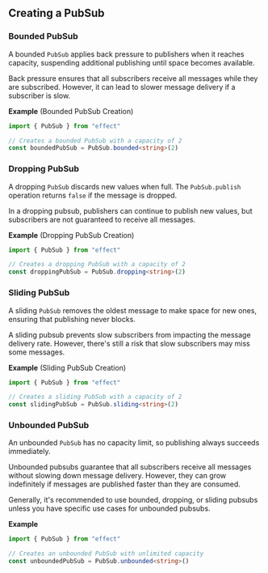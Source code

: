 ## Creating a PubSub

### Bounded PubSub

A bounded `PubSub` applies back pressure to publishers when it reaches capacity, suspending additional publishing until space becomes available.

Back pressure ensures that all subscribers receive all messages while they are subscribed. However, it can lead to slower message delivery if a subscriber is slow.

**Example** (Bounded PubSub Creation)

```ts twoslash
import { PubSub } from "effect"

// Creates a bounded PubSub with a capacity of 2
const boundedPubSub = PubSub.bounded<string>(2)
```

### Dropping PubSub

A dropping `PubSub` discards new values when full. The `PubSub.publish` operation returns `false` if the message is dropped.

In a dropping pubsub, publishers can continue to publish new values, but subscribers are not guaranteed to receive all messages.

**Example** (Dropping PubSub Creation)

```ts twoslash
import { PubSub } from "effect"

// Creates a dropping PubSub with a capacity of 2
const droppingPubSub = PubSub.dropping<string>(2)
```

### Sliding PubSub

A sliding `PubSub` removes the oldest message to make space for new ones, ensuring that publishing never blocks.

A sliding pubsub prevents slow subscribers from impacting the message delivery rate. However, there's still a risk that slow subscribers may miss some messages.

**Example** (Sliding PubSub Creation)

```ts twoslash
import { PubSub } from "effect"

// Creates a sliding PubSub with a capacity of 2
const slidingPubSub = PubSub.sliding<string>(2)
```

### Unbounded PubSub

An unbounded `PubSub` has no capacity limit, so publishing always succeeds immediately.

Unbounded pubsubs guarantee that all subscribers receive all messages without slowing down message delivery. However, they can grow indefinitely if messages are published faster than they are consumed.

Generally, it's recommended to use bounded, dropping, or sliding pubsubs unless you have specific use cases for unbounded pubsubs.

**Example**

```ts twoslash
import { PubSub } from "effect"

// Creates an unbounded PubSub with unlimited capacity
const unboundedPubSub = PubSub.unbounded<string>()
```
